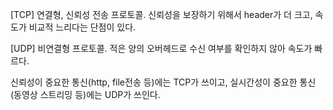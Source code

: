 [TCP]
연결형, 신뢰성 전송 프로토콜.
신뢰성을 보장하기 위해서 header가 더 크고, 속도가 비교적 느리다는 단점이 있다.

[UDP]
비연결형 프로토콜.
적은 양의 오버헤드로 수신 여부를 확인하지 않아 속도가 빠르다.

신뢰성이 중요한 통신(http, file전송 등)에는 TCP가 쓰이고, 실시간성이 중요한 통신(동영상 스트리밍 등)에는 UDP가 쓰인다.